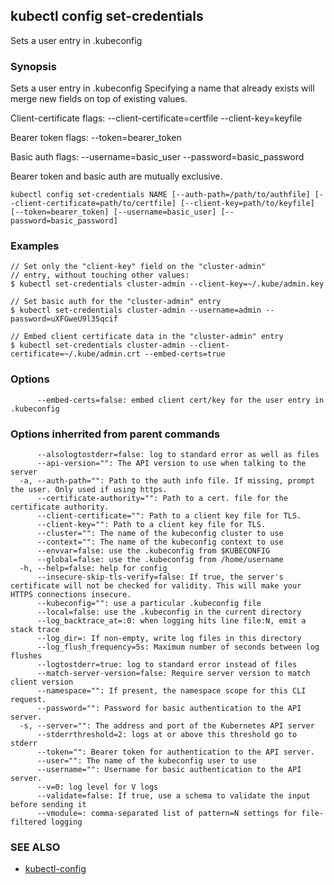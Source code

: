 ## kubectl config set-credentials

Sets a user entry in .kubeconfig

### Synopsis


Sets a user entry in .kubeconfig
Specifying a name that already exists will merge new fields on top of existing values.

  Client-certificate flags:
    --client-certificate=certfile --client-key=keyfile

  Bearer token flags:
    --token=bearer_token

  Basic auth flags:
    --username=basic_user --password=basic_password

  Bearer token and basic auth are mutually exclusive.


```
kubectl config set-credentials NAME [--auth-path=/path/to/authfile] [--client-certificate=path/to/certfile] [--client-key=path/to/keyfile] [--token=bearer_token] [--username=basic_user] [--password=basic_password]
```

### Examples

```
// Set only the "client-key" field on the "cluster-admin"
// entry, without touching other values:
$ kubectl set-credentials cluster-admin --client-key=~/.kube/admin.key

// Set basic auth for the "cluster-admin" entry
$ kubectl set-credentials cluster-admin --username=admin --password=uXFGweU9l35qcif

// Embed client certificate data in the "cluster-admin" entry
$ kubectl set-credentials cluster-admin --client-certificate=~/.kube/admin.crt --embed-certs=true
```

### Options

```
      --embed-certs=false: embed client cert/key for the user entry in .kubeconfig
```

### Options inherrited from parent commands

```
      --alsologtostderr=false: log to standard error as well as files
      --api-version="": The API version to use when talking to the server
  -a, --auth-path="": Path to the auth info file. If missing, prompt the user. Only used if using https.
      --certificate-authority="": Path to a cert. file for the certificate authority.
      --client-certificate="": Path to a client key file for TLS.
      --client-key="": Path to a client key file for TLS.
      --cluster="": The name of the kubeconfig cluster to use
      --context="": The name of the kubeconfig context to use
      --envvar=false: use the .kubeconfig from $KUBECONFIG
      --global=false: use the .kubeconfig from /home/username
  -h, --help=false: help for config
      --insecure-skip-tls-verify=false: If true, the server's certificate will not be checked for validity. This will make your HTTPS connections insecure.
      --kubeconfig="": use a particular .kubeconfig file
      --local=false: use the .kubeconfig in the current directory
      --log_backtrace_at=:0: when logging hits line file:N, emit a stack trace
      --log_dir=: If non-empty, write log files in this directory
      --log_flush_frequency=5s: Maximum number of seconds between log flushes
      --logtostderr=true: log to standard error instead of files
      --match-server-version=false: Require server version to match client version
      --namespace="": If present, the namespace scope for this CLI request.
      --password="": Password for basic authentication to the API server.
  -s, --server="": The address and port of the Kubernetes API server
      --stderrthreshold=2: logs at or above this threshold go to stderr
      --token="": Bearer token for authentication to the API server.
      --user="": The name of the kubeconfig user to use
      --username="": Username for basic authentication to the API server.
      --v=0: log level for V logs
      --validate=false: If true, use a schema to validate the input before sending it
      --vmodule=: comma-separated list of pattern=N settings for file-filtered logging
```

### SEE ALSO
* [kubectl-config](kubectl-config.md)

